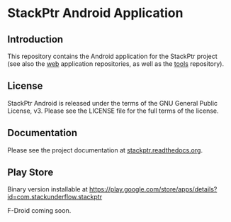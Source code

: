 # StackPtr Android Application #

## Introduction ##

This repository contains the Android application for the StackPtr project (see also the [web](https://github.com/stackunderflow-stackptr/stackptr_web) application repositories, as well as the [tools](https://github.com/stackunderflow-stackptr/stackptr_tools) repository).

## License ##

StackPtr Android is released under the terms of the GNU General Public License, v3. Please see the LICENSE file for the full terms of the license.

## Documentation ##

Please see the project documentation at [stackptr.readthedocs.org](https://stackptr.readthedocs.org/).

## Play Store ##

Binary version installable at https://play.google.com/store/apps/details?id=com.stackunderflow.stackptr

F-Droid coming soon.
